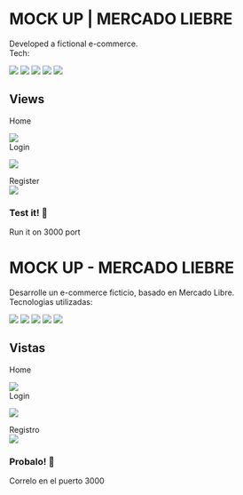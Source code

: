 # **MOCK UP | MERCADO LIEBRE** 




Developed a fictional e-commerce.<br>
Tech:


<img src="https://img.shields.io/badge/HTML5-E34F26?style=for-the-badge&logo=html5&logoColor=white">
<img src="https://img.shields.io/badge/CSS-239120?&style=for-the-badge&logo=css3&logoColor=white">
<img src="https://img.shields.io/badge/JavaScript-F7DF1E?style=for-the-badge&logo=javascript&logoColor=black">
<img src="https://img.shields.io/badge/Node.js-43853D?style=for-the-badge&logo=node.js&logoColor=white">
<img src="https://img.shields.io/badge/Express.js-404D59?style=for-the-badge">



## Views ##


Home <br>

<img src="https://i.ibb.co/RDvRN6C/mercado-liebre.png"> <br>
Login <br>

<img src="https://i.ibb.co/XFPNZTv/ml-login.png"> <br>



Register <br>
<img src="https://i.ibb.co/SVnQHXH/Captura-de-pantalla-2022-02-17-a-las-11-15-27.png">




### **Test it!** :rocket:

Run it on 3000 port





# **MOCK UP - MERCADO LIEBRE** 




Desarrolle un e-commerce ficticio, basado en Mercado Libre. <br>
Tecnologias utilizadas:


<img src="https://img.shields.io/badge/HTML5-E34F26?style=for-the-badge&logo=html5&logoColor=white">
<img src="https://img.shields.io/badge/CSS-239120?&style=for-the-badge&logo=css3&logoColor=white">
<img src="https://img.shields.io/badge/JavaScript-F7DF1E?style=for-the-badge&logo=javascript&logoColor=black">
<img src="https://img.shields.io/badge/Node.js-43853D?style=for-the-badge&logo=node.js&logoColor=white">
<img src="https://img.shields.io/badge/Express.js-404D59?style=for-the-badge">


## Vistas ##

Home <br>

<img src="https://i.ibb.co/RDvRN6C/mercado-liebre.png"> <br>
Login <br>

<img src="https://i.ibb.co/XFPNZTv/ml-login.png"> <br>



Registro <br>
<img src="https://i.ibb.co/SVnQHXH/Captura-de-pantalla-2022-02-17-a-las-11-15-27.png">

### **Probalo!** :rocket:



Correlo en el puerto 3000

